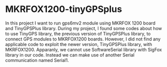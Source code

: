 # MKRFOX1200-tinyGPSplus
In this project I want to run gps6mv2 module using MKRFOX 1200 board and TinyGPSPlus library.
During my project, I found some codes about how to use TinyGPS library, the previous version of TinyGPSPlus library, to connect GPS modules to MKRFOX1200 boards. However, I did not find any applicable code to exploit the newer version, TinyGPSPlus library, with MKRFOX1200.
Apparanly, we cannot use SoftwareSerial library with SigFox library in our code. Instead we can make use of another Serial communication named Serial1.  
